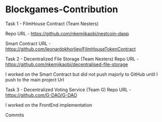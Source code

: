 # Blockgames-Contribution
Task 1 - FilmHouse Contract (Team Nesters)

Repo URL - https://github.com/nkemjikaobi/nestcoin-dapp

Smart Contract URL - https://github.com/leonardokhorliey/FilmHouseTokenContract


Task 2 - Decentralized File Storage (Team Nesters)
Repo URL - https://github.com/nkemjikaobi/decentralised-file-storage

I worked on the Smart Contract but did not push majorly to GitHub until I push to the main project Url

Task 3 - Decentralized Voting Service (Team G)
Repo URL - https://github.com/G-DAO/G-DAO

I worked on the FrontEnd implementation

Commits



